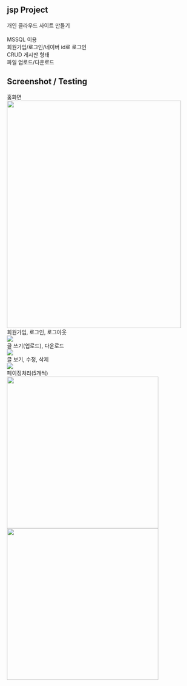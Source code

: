 jsp Project
------------

개인 클라우드 사이트 만들기
</br>
</br>
MSSQL 이용
<br/>
회원가입/로그인/네이버 id로 로그인
</br>
CRUD 게시판 형태
</br>
파일 업로드/다운로드

Screenshot / Testing
----------
<div>
  <div>
    홈화면
  </div>
  <img width="460" height="600" src="https://user-images.githubusercontent.com/63985720/89751354-a6093a80-db0a-11ea-9400-045a054df617.png">
  </br>
  <div>
    회원가입, 로그인, 로그아웃
  </div>
  <img width="" src="https://user-images.githubusercontent.com/63985720/89751358-ab668500-db0a-11ea-92f1-3f7c897834b3.gif">
  </br>
  <div>
    글 쓰기(업로드), 다운로드
  </div>
  <img width="" src="https://user-images.githubusercontent.com/63985720/89760169-c0511180-db26-11ea-8c52-c51680522352.gif">
  <br/>
  <div>
    글 보기, 수정, 삭제
  </div>
  <img width="" src="https://user-images.githubusercontent.com/63985720/89751817-b3bfbf80-db0c-11ea-81a7-c5c7982fc948.gif">
  </br>
  <div>
    페이징처리(5개씩)
  </div>
  <img width="400" src="https://user-images.githubusercontent.com/63985720/89751361-ae617580-db0a-11ea-88c1-5725dbefc08d.png">
  <img width="400" src="https://user-images.githubusercontent.com/63985720/89751362-ae617580-db0a-11ea-8c68-aa8bd9fe8c6e.png">
